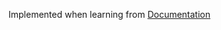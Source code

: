 Implemented when learning from
[Documentation](https://rust-book.cs.brown.edu/experiment-intro.html)